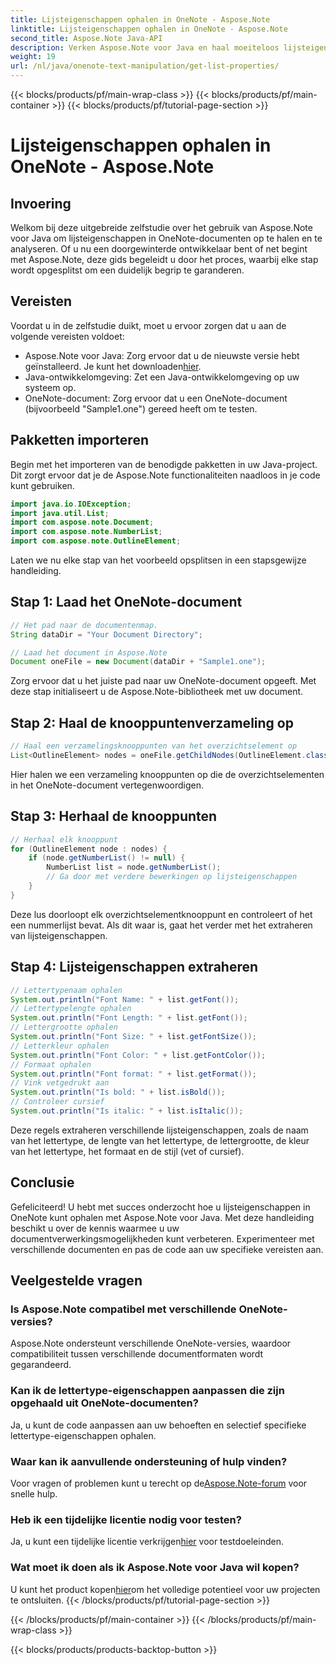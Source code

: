 ```yaml
---
title: Lijsteigenschappen ophalen in OneNote - Aspose.Note
linktitle: Lijsteigenschappen ophalen in OneNote - Aspose.Note
second_title: Aspose.Note Java-API
description: Verken Aspose.Note voor Java en haal moeiteloos lijsteigenschappen op in OneNote-documenten. Verbeter uw documentverwerking met deze krachtige Java-bibliotheek.
weight: 19
url: /nl/java/onenote-text-manipulation/get-list-properties/
---
```


{{< blocks/products/pf/main-wrap-class >}}
{{< blocks/products/pf/main-container >}}
{{< blocks/products/pf/tutorial-page-section >}}

# Lijsteigenschappen ophalen in OneNote - Aspose.Note

## Invoering
Welkom bij deze uitgebreide zelfstudie over het gebruik van Aspose.Note voor Java om lijsteigenschappen in OneNote-documenten op te halen en te analyseren. Of u nu een doorgewinterde ontwikkelaar bent of net begint met Aspose.Note, deze gids begeleidt u door het proces, waarbij elke stap wordt opgesplitst om een duidelijk begrip te garanderen.
## Vereisten
Voordat u in de zelfstudie duikt, moet u ervoor zorgen dat u aan de volgende vereisten voldoet:
-  Aspose.Note voor Java: Zorg ervoor dat u de nieuwste versie hebt geïnstalleerd. Je kunt het downloaden[hier](https://releases.aspose.com/note/java/).
- Java-ontwikkelomgeving: Zet een Java-ontwikkelomgeving op uw systeem op.
- OneNote-document: Zorg ervoor dat u een OneNote-document (bijvoorbeeld "Sample1.one") gereed heeft om te testen.
## Pakketten importeren
Begin met het importeren van de benodigde pakketten in uw Java-project. Dit zorgt ervoor dat je de Aspose.Note functionaliteiten naadloos in je code kunt gebruiken.
```java
import java.io.IOException;
import java.util.List;
import com.aspose.note.Document;
import com.aspose.note.NumberList;
import com.aspose.note.OutlineElement;
```

Laten we nu elke stap van het voorbeeld opsplitsen in een stapsgewijze handleiding.

## Stap 1: Laad het OneNote-document

```java
// Het pad naar de documentenmap.
String dataDir = "Your Document Directory";

// Laad het document in Aspose.Note
Document oneFile = new Document(dataDir + "Sample1.one");
```

Zorg ervoor dat u het juiste pad naar uw OneNote-document opgeeft. Met deze stap initialiseert u de Aspose.Note-bibliotheek met uw document.

## Stap 2: Haal de knooppuntenverzameling op

```java
// Haal een verzamelingsknooppunten van het overzichtselement op
List<OutlineElement> nodes = oneFile.getChildNodes(OutlineElement.class);
```

Hier halen we een verzameling knooppunten op die de overzichtselementen in het OneNote-document vertegenwoordigen.

## Stap 3: Herhaal de knooppunten

```java
// Herhaal elk knooppunt
for (OutlineElement node : nodes) {
    if (node.getNumberList() != null) {
        NumberList list = node.getNumberList();
        // Ga door met verdere bewerkingen op lijsteigenschappen
    }
}
```

Deze lus doorloopt elk overzichtselementknooppunt en controleert of het een nummerlijst bevat. Als dit waar is, gaat het verder met het extraheren van lijsteigenschappen.

## Stap 4: Lijsteigenschappen extraheren

```java
// Lettertypenaam ophalen
System.out.println("Font Name: " + list.getFont());
// Lettertypelengte ophalen
System.out.println("Font Length: " + list.getFont());
// Lettergrootte ophalen
System.out.println("Font Size: " + list.getFontSize());
// Letterkleur ophalen
System.out.println("Font Color: " + list.getFontColor());
// Formaat ophalen
System.out.println("Font format: " + list.getFormat());
// Vink vetgedrukt aan
System.out.println("Is bold: " + list.isBold());
// Controleer cursief
System.out.println("Is italic: " + list.isItalic());
```

Deze regels extraheren verschillende lijsteigenschappen, zoals de naam van het lettertype, de lengte van het lettertype, de lettergrootte, de kleur van het lettertype, het formaat en de stijl (vet of cursief).

## Conclusie
Gefeliciteerd! U hebt met succes onderzocht hoe u lijsteigenschappen in OneNote kunt ophalen met Aspose.Note voor Java. Met deze handleiding beschikt u over de kennis waarmee u uw documentverwerkingsmogelijkheden kunt verbeteren. Experimenteer met verschillende documenten en pas de code aan uw specifieke vereisten aan.
## Veelgestelde vragen
### Is Aspose.Note compatibel met verschillende OneNote-versies?
Aspose.Note ondersteunt verschillende OneNote-versies, waardoor compatibiliteit tussen verschillende documentformaten wordt gegarandeerd.
### Kan ik de lettertype-eigenschappen aanpassen die zijn opgehaald uit OneNote-documenten?
Ja, u kunt de code aanpassen aan uw behoeften en selectief specifieke lettertype-eigenschappen ophalen.
### Waar kan ik aanvullende ondersteuning of hulp vinden?
 Voor vragen of problemen kunt u terecht op de[Aspose.Note-forum](https://forum.aspose.com/c/note/28) voor snelle hulp.
### Heb ik een tijdelijke licentie nodig voor testen?
 Ja, u kunt een tijdelijke licentie verkrijgen[hier](https://purchase.aspose.com/temporary-license/) voor testdoeleinden.
### Wat moet ik doen als ik Aspose.Note voor Java wil kopen?
 U kunt het product kopen[hier](https://purchase.aspose.com/buy)om het volledige potentieel voor uw projecten te ontsluiten.
{{< /blocks/products/pf/tutorial-page-section >}}

{{< /blocks/products/pf/main-container >}}
{{< /blocks/products/pf/main-wrap-class >}}

{{< blocks/products/products-backtop-button >}}
